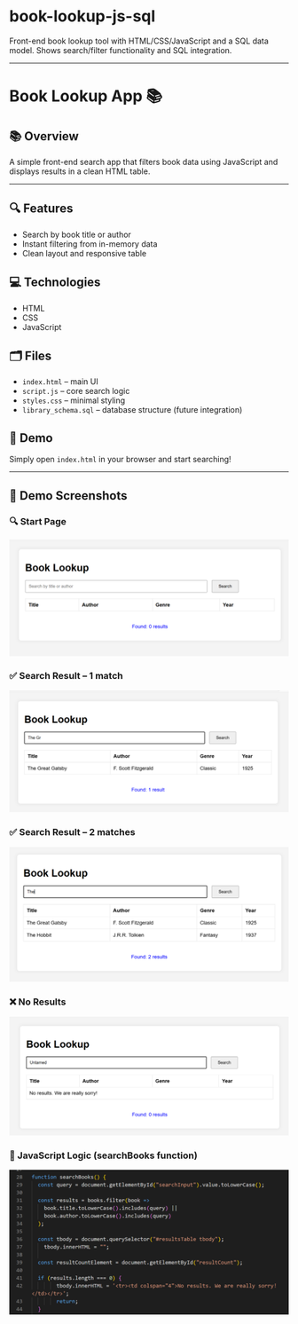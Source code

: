 # book-lookup-js-sql

Front-end book lookup tool with HTML/CSS/JavaScript and a SQL data model. Shows search/filter functionality and SQL integration.

------

# Book Lookup App 📚

## 📚 Overview
A simple front-end search app that filters book data using JavaScript and displays results in a clean HTML table.

-----

## 🔍 Features
- Search by book title or author
- Instant filtering from in-memory data
- Clean layout and responsive table

## 💻 Technologies
- HTML
- CSS
- JavaScript

## 🗂️ Files
- `index.html` – main UI
- `script.js` – core search logic
- `styles.css` – minimal styling
- `library_schema.sql` – database structure (future integration)

## 🚀 Demo
Simply open `index.html` in your browser and start searching!


------


## 📸 Demo Screenshots

### 🔍 Start Page
![Start page](screenshots/1.png)

### ✅ Search Result – 1 match
![One result](screenshots/3.png)

### ✅ Search Result – 2 matches
![Two results](screenshots/2.png)

### ❌ No Results
![No result](screenshots/4.png)

### 🧠 JavaScript Logic (searchBooks function)
![Code screenshot](screenshots/5.png)
